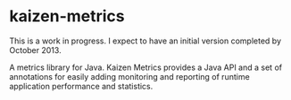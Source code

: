 kaizen-metrics
==============

This is a work in progress. I expect to have an initial version completed by October 2013.

A metrics library for Java. Kaizen Metrics provides a Java API and a set of
annotations for easily adding monitoring and reporting of runtime application
performance and statistics.
